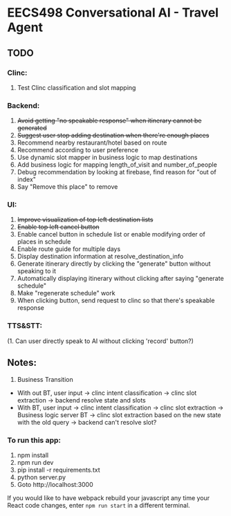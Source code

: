 # EECS498 Conversational AI - Travel Agent

## TODO
### Clinc:
1. Test Clinc classification and slot mapping
### Backend:
1. ~~Avoid getting "no speakable response" when itinerary cannot be generated~~
2. ~~Suggest user stop adding destination when there're enough places~~
3. Recommend nearby restaurant/hotel based on route
4. Recommend according to user preference
5. Use dynamic slot mapper in business logic to map destinations
6. Add business logic for mapping length_of_visit and number_of_people
7. Debug recommendation by looking at firebase, find reason for "out of index"
8. Say "Remove this place" to remove
### UI:
1. ~~Improve visualization of top left destination lists~~
2. ~~Enable top left cancel button~~
3. Enable cancel button in schedule list or enable modifying order of places in schedule
4. Enable route guide for multiple days
5. Display destination information at resolve_destination_info
6. Generate itinerary directly by clicking the "generate" button without speaking to it
7. Automatically displaying itinerary without clicking after saying "generate schedule"
8. Make "regenerate schedule" work
9. When clicking button, send request to clinc so that there's speakable response
### TTS&STT:
(1. Can user directly speak to AI without clicking 'record' button?)


## Notes:
1. Business Transition
- With out BT, user input -> clinc intent classification -> clinc slot extraction -> backend resolve state and slots
- With BT, user input -> clinc intent classification -> clinc slot extraction -> Business logic server BT -> clinc slot extraction based on the new state with the old query -> backend can't resolve slot?


### To run this app:
1. npm install
2. npm run dev
3. pip install -r requirements.txt
4. python server.py
5. Goto http://localhost:3000

If you would like to have webpack rebuild your javascript any time your React code changes, enter `npm run start` in a different terminal.
